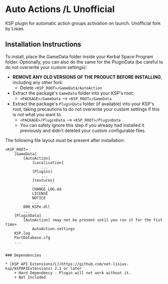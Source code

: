 # Auto Actions /L Unofficial

KSP plugin for automatic action groups activation on launch. Unofficial fork by Lisias.


## Installation Instructions

To install, place the GameData folder inside your Kerbal Space Program folder. Optionally, you can also do the same for the PluginData (be careful to do not overwrite your custom settings):

* **REMOVE ANY OLD VERSIONS OF THE PRODUCT BEFORE INSTALLING**, including any other fork:
	+ Delete `<KSP_ROOT>/GameData/AutoAction`
* Extract the package's `GameData` folder into your KSP's root:
	+ `<PACKAGE>/GameData` --> `<KSP_ROOT>/GameData`
* Extract the package's `PluginData` folder (if available) into your KSP's root, taking precautions to do not overwrite your custom settings if this is not what you want to.
	+ `<PACKAGE>/PluginData` --> `<KSP_ROOT>/PluginData`
	+ You can safely ignore this step if you already had installed it previously and didn't deleted your custom configurable files.

The following file layout must be present after installation:

```
<KSP_ROOT>
	[GameData]
		[AutoAction]
			[Localisation]
				...
			[Plugins]
				...
			[textures]
				...
			CHANGE_LOG.md
			LICENSE
			NOTICE
			...
		000_KSPe.dll
		...
	[PluginData]
		[AutoAction] <may not be present until you run it for the fist time>
			AutoAction.settings
	KSP.log
	PartDatabase.cfg
	...
```

```

### Dependencies

* [KSP API Extensions/L](https://github.com/net-lisias-ksp/KSPAPIExtensions) 2.1 or later
	+ Hard Dependency - Plugin will not work without it.
	+ Not Included

